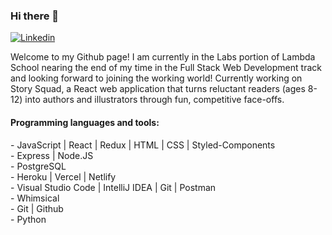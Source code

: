 ### Hi there 👋

<!--
**LizDrumm/LizDrumm** is a ✨ _special_ ✨ repository because its `README.md` (this file) appears on your GitHub profile.-->

[![Linkedin](https://img.shields.io/badge/-LinkedIn-blue?style=flat&logo=Linkedin&logoColor=white)](https://www.linkedin.com/in/elizabeth-parry/)

Welcome to my Github page! I am currently in the Labs portion of Lambda School nearing the end of my time in the Full Stack Web Development track and looking forward to joining the working world! Currently working on Story Squad, a React web application that turns reluctant readers (ages 8-12) into authors and illustrators through fun, competitive face-offs.


#### Programming languages and tools: 
<p>
- JavaScript | React | Redux | HTML | CSS | Styled-Components<br/>
- Express | Node.JS<br/>
- PostgreSQL<br/>
- Heroku | Vercel | Netlify<br/>
- Visual Studio Code | IntelliJ IDEA | Git | Postman<br/>
- Whimsical<br/>
- Git | Github <br/>
- Python<br/>
</p>

